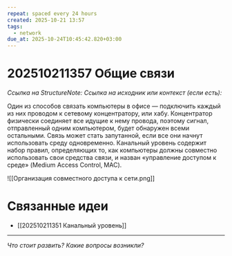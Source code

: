 ```yaml
---
repeat: spaced every 24 hours
created: 2025-10-21 13:57
tags:
  - network
due_at: 2025-10-24T10:45:42.820+03:00
---
```

# 202510211357 Общие связи

*Ссылка на StructureNote:*
*Ссылка на исходник или контекст (если есть):*

Один из способов связать компьютеры в офисе — подключить каждый из них проводом к сетевому концентратору, или хабу. Концентратор физически соединяет все идущие к нему провода, поэтому сигнал, отправленный одним компьютером, будет обнаружен всеми остальными. Связь может стать запутанной, если все они начнут использовать среду одновременно. Канальный уровень содержит набор правил, определяющих то, как компьютеры должны совместно использовать свои средства связи, и назван «управление доступом к среде» (Medium Access Control‚ MAC).

![[Организация совместного доступа к сети.png]]

# Связанные идеи

- [[202510211351 Канальный уровень]]

---

*Что стоит развить? Какие вопросы возникли?*
